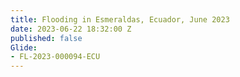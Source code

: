 ```yaml
---
title: Flooding in Esmeraldas, Ecuador, June 2023
date: 2023-06-22 18:32:00 Z
published: false
Glide:
- FL-2023-000094-ECU
---
```



